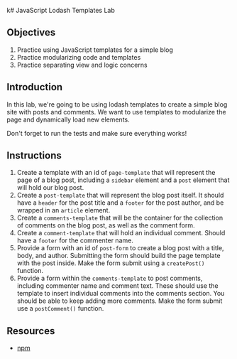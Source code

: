k# JavaScript Lodash Templates Lab

## Objectives

1. Practice using JavaScript templates for a simple blog
2. Practice modularizing code and templates
3. Practice separating view and logic concerns

## Introduction

In this lab, we're going to be using lodash templates to create a simple blog site with posts and comments. We want to use templates to modularize the page and dynamically load new elements.

Don't forget to run the tests and make sure everything works!

## Instructions

1. Create a template with an id of `page-template` that will represent the page of a blog post, including a `sidebar` element and a `post` element that will hold our blog post.
2. Create a `post-template` that will represent the blog post itself. It should have a `header` for the post title and a `footer` for the post author, and be wrapped in an `article` element.
3. Create a `comments-template` that will be the container for the collection of comments on the blog post, as well as the comment form.
4. Create a `comment-template` that will hold an individual comment. Should have a `footer` for the commenter name.
5. Provide a form with an id of `post-form` to create a blog post with a title, body, and author. Submitting the form should build the page template with the post inside. Make the form submit using a `createPost()` function.
6. Provide a form within the `comments-template` to post comments, including commenter name and comment text. These should use the template to insert individual comments into the comments section. You should be able to keep adding more comments. Make the form submit use a `postComment()` function.

## Resources

- [npm](https://npmjs.org)
